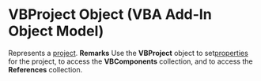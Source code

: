 
# VBProject Object (VBA Add-In Object Model)



Represents a [project](b8bdf64f-5920-1ae9-16d0-b26d09524a30.md).
 **Remarks**
Use the  **VBProject** object to set[properties](b8bdf64f-5920-1ae9-16d0-b26d09524a30.md) for the project, to access the **VBComponents** collection, and to access the **References** collection.
